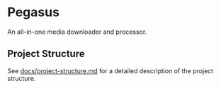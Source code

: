 # Pegasus

An all-in-one media downloader and processor.

## Project Structure

See [docs/project-structure.md](docs/project-structure.md) for a detailed description of the project structure.
